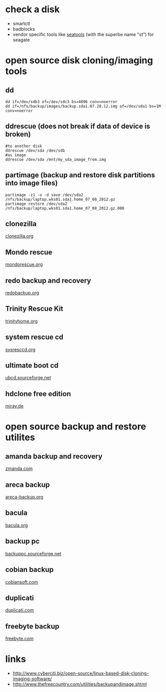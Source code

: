 # check a disk

* smartctl
* badblocks
* vendor specific tools like [seatools](https://aur.archlinux.org/packages/seatools/) (with the superbe name "st") for seagate

# open source disk cloning/imaging tools

## dd

```
dd if=/dev/sdb3 of=/dev/sdc3 bs=4096 conv=noerror
dd if=/nfs/backup/images/backup.sda1.07.28.12.img of=/dev/sda1 bs=1M conv=noerror
```

## ddrescue (does not break if data of device is broken)

```
#to another disk
ddrescue /dev/sda /dev/sdb
#as image
ddrescue /dev/sda /mnt/my_sda_image_from.img
```

## partimage (backup and restore disk partitions into image files)

```
partimage -z1 -o -d save /dev/sda2 /nfs/backup/laptop.wks01.sda1.home_07_08_2012.gz
partimage restore /dev/sda2 /nfs/backup/laptop.wks01.sda1.home_07_08_2012.gz.000
```

## clonezilla

[clonezilla.org](http://www.clonezilla.org/)

## Mondo rescue

[mondorescue.org](http://www.mondorescue.org/)

## redo backup and recovery

[redobackup.org](http://www.redobackup.org/)

## Trinity Rescue Kit

[trinityhome.org](http://trinityhome.org/)

## system rescue cd

[sysresccd.org](http://www.sysresccd.org/)

## ultimate boot cd

[ubcd.sourceforge.net](http://ubcd.sourceforge.net/)

## hdclone free edition

[miray.de](http://www.miray.de/download/sat.hdclone.html)

# open source backup and restore utilites

## amanda backup and recovery

[zmanda.com](http://www.zmanda.com/amanda-community-edition.html)

## areca backup

[areca-backup.org](http://www.areca-backup.org/)

## bacula

[bacula.org](http://www.bacula.org/)

## backup pc

[backuppc.sourceforge.net](http://backuppc.sourceforge.net/index.html)


## cobian backup

[cobiansoft.com](http://www.cobiansoft.com/cobianbackup.htm)

## duplicati

[duplicati.com](https://www.duplicati.com/)

## freebyte backup

[freebyte.com](http://www.freebyte.com/fbbackup/)

# links

* http://www.cyberciti.biz/open-source/linux-based-disk-cloning-imaging-software/
* http://www.thefreecountry.com/utilities/backupandimage.shtml
